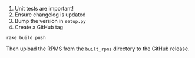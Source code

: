 1. Unit tests are important!
2. Ensure changelog is updated
3. Bump the version in `setup.py`
4. Create a GitHub tag

```shell
rake build push
```

Then upload the RPMS from the `built_rpms` directory to the GitHub release.
